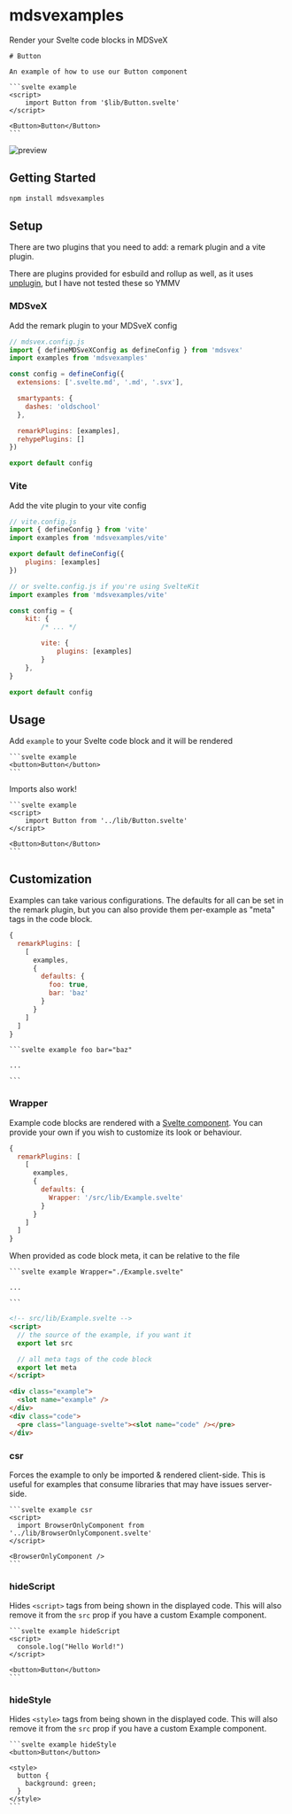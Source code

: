 # mdsvexamples

Render your Svelte code blocks in MDSveX

````
# Button

An example of how to use our Button component

```svelte example
<script>
    import Button from '$lib/Button.svelte'
</script>

<Button>Button</Button>
```
````

![preview](https://i.imgur.com/i1O2uot.png)

## Getting Started

```bash
npm install mdsvexamples
```

## Setup

There are two plugins that you need to add: a remark plugin and a vite plugin.

There are plugins provided for esbuild and rollup as well, as it uses [unplugin](https://github.com/unjs/unplugin), but I have not tested these so YMMV

### MDSveX

Add the remark plugin to your MDSveX config

```js
// mdsvex.config.js
import { defineMDSveXConfig as defineConfig } from 'mdsvex'
import examples from 'mdsvexamples'

const config = defineConfig({
  extensions: ['.svelte.md', '.md', '.svx'],

  smartypants: {
    dashes: 'oldschool'
  },

  remarkPlugins: [examples],
  rehypePlugins: []
})

export default config
```

### Vite

Add the vite plugin to your vite config

```js
// vite.config.js
import { defineConfig } from 'vite'
import examples from 'mdsvexamples/vite'

export default defineConfig({
	plugins: [examples]
})

// or svelte.config.js if you're using SvelteKit
import examples from 'mdsvexamples/vite'

const config = {
	kit: {
		/* ... */

		vite: {
			plugins: [examples]
		}
	},
}

export default config

```

## Usage

Add `example` to your Svelte code block and it will be rendered

````
```svelte example
<button>Button</button>
```
````

Imports also work!

````
```svelte example
<script>
	import Button from '../lib/Button.svelte'
</script>

<Button>Button</Button>
```
````

## Customization

Examples can take various configurations. The defaults for all can be set in the remark plugin, but you can
also provide them per-example as "meta" tags in the code block.

```js
{
  remarkPlugins: [
    [
      examples,
      {
        defaults: {
          foo: true,
          bar: 'baz'
        }
      }
    ]
  ]
}
```

````
```svelte example foo bar="baz"

...

```
````

### Wrapper

Example code blocks are rendered with a [Svelte component](./src/lib/Example.svelte). You can provide your own if you wish to customize its look or behaviour.

```js
{
  remarkPlugins: [
    [
      examples,
      {
        defaults: {
          Wrapper: '/src/lib/Example.svelte'
        }
      }
    ]
  ]
}
```

When provided as code block meta, it can be relative to the file

````
```svelte example Wrapper="./Example.svelte"

...

```
````

```html
<!-- src/lib/Example.svelte -->
<script>
  // the source of the example, if you want it
  export let src

  // all meta tags of the code block
  export let meta
</script>

<div class="example">
  <slot name="example" />
</div>
<div class="code">
  <pre class="language-svelte"><slot name="code" /></pre>
</div>
```

### csr

Forces the example to only be imported & rendered client-side. This is useful for examples that consume
libraries that may have issues server-side.

````
```svelte example csr
<script>
  import BrowserOnlyComponent from '../lib/BrowserOnlyComponent.svelte'
</script>

<BrowserOnlyComponent />
```
````

### hideScript

Hides `<script>` tags from being shown in the displayed code. This will also remove it from
the `src` prop if you have a custom Example component.

````
```svelte example hideScript
<script>
  console.log("Hello World!")
</script>

<button>Button</button>
```
````

### hideStyle

Hides `<style>` tags from being shown in the displayed code. This will also remove it from
the `src` prop if you have a custom Example component.

````
```svelte example hideStyle
<button>Button</button>

<style>
  button {
    background: green;
  }
</style>
```
````
